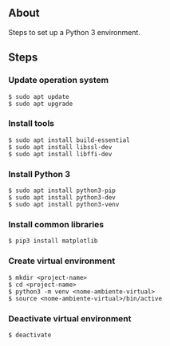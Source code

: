 
## About
Steps to set up a Python 3 environment.

## Steps

### Update operation system
```
$ sudo apt update
$ sudo apt upgrade
```

### Install tools
```
$ sudo apt install build-essential
$ sudo apt install libssl-dev
$ sudo apt install libffi-dev
```

### Install Python 3
```
$ sudo apt install python3-pip
$ sudo apt install python3-dev
$ sudo apt install python3-venv
```

### Install common libraries
```
$ pip3 install matplotlib
```

### Create virtual environment
```
$ mkdir <project-name>
$ cd <project-name>
$ python3 -m venv <nome-ambiente-virtual>
$ source <nome-ambiente-virtual>/bin/active
```

### Deactivate virtual environment
```
$ deactivate
```
